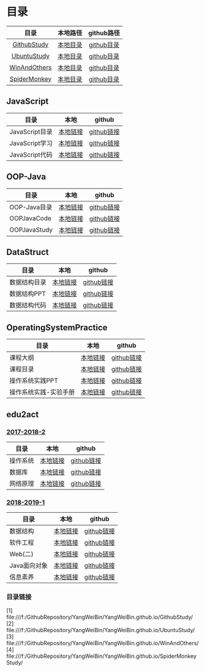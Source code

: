 # 目录  

目录|本地路径|github路径
:-:|:-:|:-:
[GithubStudy](file:///f:/GithubRepository/YangWeiBin/YangWeiBin.github.io/GithubStudy/)|<a href="#1">本地目录</a> |[github目录](https://github.com/YangWeiBin/YangWeiBin.github.io/tree/master/GithubStudy)    
[UbuntuStudy](file:///f:/GithubRepository/YangWeiBin/YangWeiBin.github.io/UbuntuStudy/)|<a href="#2">本地目录</a>|[github目录](https://github.com/YangWeiBin/YangWeiBin.github.io/tree/master/UbuntuStudy)  
[WinAndOthers](file:///f:/GithubRepository/YangWeiBin/YangWeiBin.github.io/WinAndOthers/) | <a href="#3">本地目录</a>|[github目录](https://github.com/YangWeiBin/YangWeiBin.github.io/tree/master/WinAndOthers/)    
[SpiderMonkey](file:///f:/GithubRepository/YangWeiBin/YangWeiBin.github.io/SpiderMonkeyStudy/) | <a href="#4">本地目录</a>|[github目录](https://github.com/YangWeiBin/YangWeiBin.github.io/tree/master/SpiderMonkeyStudy)    





## JavaScript  
目录|本地|github
-|:-:|:-:
JavaScript目录|[本地链接](../../edu2act/Basic-Course-Group-Project/ywb/01_目录.md) | [github链接](../../../../edu2act/Basic-Course-Group-Project/blob/master/ywb/01_目录.md)  
JavaScript学习|[本地链接](../../edu2act/Basic-Course-Group-Project/ywb/JavaScriptStudy) | [github链接](../../../../edu2act/Basic-Course-Group-Project/blob/master/ywb/JavaScriptStudy)          
JavaScript代码|[本地链接](../../edu2act/Basic-Course-Group-Project/ywb/JavaScriptStudy/JavaScriptCode) | [github链接](../../../../edu2act/Basic-Course-Group-Project/blob/master/ywb/JavaScriptStudy/JavaScriptCode)  


## OOP-Java  
目录|本地|github
-|:-:|:-:
OOP-Java目录|[本地链接](../OOP-Java/OOP-Java目录.md) | [github链接](../../../OOP-Java/blob/master/OOP-Java目录.md)   
OOPJavaCode|[本地链接](../OOP-Java/OOPJavaCode) | [github链接](../../../OOP-Java/blob/master/OOPJavaCode)    
OOPJavaStudy|[本地链接](../OOP-Java/OOPJavaStudy) | [github链接](../../../OOP-Java/blob/master/OOPJavaStudy)   

## DataStruct  
目录|本地|github
-|:-:|:-:
数据结构目录 |[本地链接](../Data_Structur_Build/DataStruct目录.md) | [github链接](../../../Data_Structur_Build/blob/master/DataStruct目录.md)   
数据结构PPT|[本地链接](../Data_Structur_Build/数据结构PPT) | [github链接](../../../Data_Structur_Build/blob/master/数据结构PPT)    
数据结构代码|[本地链接](../Data_Structur_Build/数据结构代码) | [github链接](../../../Data_Structur_Build/blob/master/数据结构代码)    


## OperatingSystemPractice  
目录|本地|github
-|:-:|:-:
课程大纲|[本地链接](../Operating-System-Practice/00_操作系统实践课程计划.md) | [github链接](../../../Operating-System-Practice/blob/master/00_操作系统实践课程计划.md)  
课程目录|[本地链接](../Operating-System-Practice/操作系统实践课程目录.md) | [github链接](../../../Operating-System-Practice/blob/master/操作系统实践课程目录.md)     
操作系统实践PPT|[本地链接](../Operating-System-Practice/操作系统实践PPT) | [github链接](../../../Operating-System-Practice/blob/master/操作系统实践PPT)  
操作系统实践-实验手册|[本地链接](../Operating-System-Practice/操作系统实践-实验手册) | [github链接](../../../Operating-System-Practice/blob/master/操作系统实践-实验手册)   

## edu2act  

### [2017-2018-2](../../../../edu2act/course-2017-2018-2st/blob/master/README.md)   
目录|本地|github
-|:-:|:-:
操作系统|[本地链接](../../edu2act/course-2017-2018-2st/courses/基础课程/操作系统) | [github链接](../../../edu2act/course-2017-2018-2st/blob/master/基础课程/操作系统)  
数据库|[本地链接](../../edu2act/course-2017-2018-2st/courses/基础课程/数据库原理) | [github链接](../../../edu2act/course-2017-2018-2st/blob/master/基础课程/数据库原理)  
网络原理|[本地链接](../../edu2act/course-2017-2018-2st/courses/基础课程/网络原理) | [github链接](../../../edu2act/course-2017-2018-2st/blob/master/基础课程/网络原理)   


### [2018-2019-1](../../../../edu2act/course-2018-2019-1st/blob/master/README.md)   
目录|本地|github
-|:-:|:-:
数据结构|[本地链接](../../edu2act/course-2018-2019-1st/courses/基础课程/数据结构) | [github链接](../../../edu2act/course-2018-2019-1st/blob/master/基础课程/数据结构)  
软件工程|[本地链接](../../edu2act/course-2018-2019-1st/courses/基础课程/软件工程) | [github链接](../../../edu2act/course-2018-2019-1st/blob/master/基础课程/软件工程)  
Web(二)|[本地链接](../../edu2act/course-2018-2019-1st/courses/基础课程/WEB开发（二）) | [github链接](../../../edu2act/course-2018-2019-1st/blob/master/基础课程/WEB开发（二）)  
Java面向对象|[本地链接](../../edu2act/course-2018-2019-1st/courses/基础课程/Java面向对象程序设计) | [github链接](../../../edu2act/course-2018-2019-1st/blob/master/基础课程/Java面向对象程序设计)  
信息素养|[本地链接](../../edu2act/course-2018-2019-1st/courses/基础课程/信息素养与实践) | [github链接](../../../edu2act/course-2018-2019-1st/blob/master/基础课程/信息素养与实践)  


### 目录链接  
<a name="1"></a> [1] file:///f:/GithubRepository/YangWeiBin/YangWeiBin.github.io/GithubStudy/   
<a name="2"></a> [2] file:///f:/GithubRepository/YangWeiBin/YangWeiBin.github.io/UbuntuStudy/   
<a name="3"></a> [3] file:///f:/GithubRepository/YangWeiBin/YangWeiBin.github.io/WinAndOthers/
<a name="4"></a> [4] file:///f:/GithubRepository/YangWeiBin/YangWeiBin.github.io/SpiderMonkeyStudy/   








